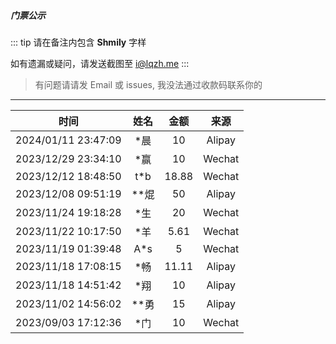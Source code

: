 ##### 门票公示

::: tip
请在备注内包含 <b>Shmily</b> 字样

如有遗漏或疑问，请发送截图至 i@lqzh.me
:::

> 有问题请请发 Email 或 issues, 我没法通过收款码联系你的


<hr />

|        时间         |  姓名  | 金额  |  来源  |
| :-----------------: | :----: | :---: | :----: |
| 2024/01/11 23:47:09 |  *晨   |   10  | Alipay |
| 2023/12/29 23:34:10 |  *赢   |   10  | Wechat |
| 2023/12/12 18:48:50 |  t*b   |   18.88  | Wechat |
| 2023/12/08 09:51:19 |  **焜  |   50  | Alipay |
| 2023/11/24 19:18:28 |  *生   |   20  | Wechat |
| 2023/11/22 10:17:50 |  *羊   |  5.61 | Wechat |
| 2023/11/19 01:39:48 |  A\*s  |   5   | Wechat |
| 2023/11/18 17:08:15 |  \*畅  | 11.11 | Alipay |
| 2023/11/18 14:51:42 |  \*翔  |  10   | Alipay |
| 2023/11/02 14:56:02 | \*\*勇 |  15   | Alipay |
| 2023/09/03 17:12:36 |  \*门  |  10   | Wechat |
